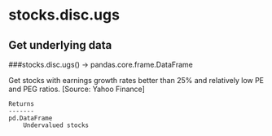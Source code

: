 # stocks.disc.ugs

## Get underlying data 
###stocks.disc.ugs() -> pandas.core.frame.DataFrame

Get stocks with earnings growth rates better than 25% and relatively low PE and PEG ratios.
    [Source: Yahoo Finance]

    Returns
    -------
    pd.DataFrame
        Undervalued stocks
